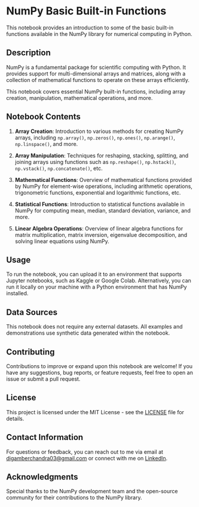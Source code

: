 # NumPy Basic Built-in Functions

This notebook provides an introduction to some of the basic built-in functions available in the NumPy library for numerical computing in Python.

## Description

NumPy is a fundamental package for scientific computing with Python. It provides support for multi-dimensional arrays and matrices, along with a collection of mathematical functions to operate on these arrays efficiently.

This notebook covers essential NumPy built-in functions, including array creation, manipulation, mathematical operations, and more.

## Notebook Contents

1. **Array Creation**: Introduction to various methods for creating NumPy arrays, including `np.array()`, `np.zeros()`, `np.ones()`, `np.arange()`, `np.linspace()`, and more.

2. **Array Manipulation**: Techniques for reshaping, stacking, splitting, and joining arrays using functions such as `np.reshape()`, `np.hstack()`, `np.vstack()`, `np.concatenate()`, etc.

3. **Mathematical Functions**: Overview of mathematical functions provided by NumPy for element-wise operations, including arithmetic operations, trigonometric functions, exponential and logarithmic functions, etc.

4. **Statistical Functions**: Introduction to statistical functions available in NumPy for computing mean, median, standard deviation, variance, and more.

5. **Linear Algebra Operations**: Overview of linear algebra functions for matrix multiplication, matrix inversion, eigenvalue decomposition, and solving linear equations using NumPy.

## Usage

To run the notebook, you can upload it to an environment that supports Jupyter notebooks, such as Kaggle or Google Colab. Alternatively, you can run it locally on your machine with a Python environment that has NumPy installed.

## Data Sources

This notebook does not require any external datasets. All examples and demonstrations use synthetic data generated within the notebook.

## Contributing

Contributions to improve or expand upon this notebook are welcome! If you have any suggestions, bug reports, or feature requests, feel free to open an issue or submit a pull request.

## License

This project is licensed under the MIT License - see the [LICENSE](LICENSE) file for details.

## Contact Information

For questions or feedback, you can reach out to me via email at [digamberchandra03@gmail.com](mailto:digamberchandra03@gmail.com) or connect with me on [LinkedIn](https://www.linkedin.com/in/digamber-chandra).

## Acknowledgments

Special thanks to the NumPy development team and the open-source community for their contributions to the NumPy library.

